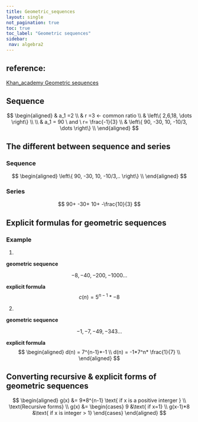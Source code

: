 ```yaml
---
title: Geometric_sequences
layout: single
not_pagination: true
toc: true
toc_label: "Geometric sequences"
sidebar:
 nav: algebra2
---
```

## reference: 
[Khan_academy Geometric sequences](https://www.khanacademy.org/math/algebra2/sequences-and-series/modal/v/geometric-sequences-introduction)



## Sequence
$$
\begin{aligned}
& a_1  =2 \\
& r =3 <- common ratio \\
& \left\{ 2,6,18, \dots \right\} \\
\\
& a_1 = 90 \ and \ r= \frac{-1}{3} \\
& \left\{ 90, -30, 10, -10/3, \dots \right\} \\
\end{aligned}
$$

## The different between sequence and series

### Sequence

$$
\begin{aligned}
\left\{ 90, -30, 10, -10/3,.. \right\} \\
\end{aligned}
$$

### Series
$$
90+  -30+ 10+ -\frac{10}{3}
$$

## Explicit formulas for geometric sequences

### Example

1.

**geometric sequence**

$$
-8,-40,-200,-1000...
$$

**explicit formula**
$$
c(n) = 5^{n-1}*-8
$$

2.

**geometric sequence**

$$
-1,-7,-49,-343...
$$

**explicit formula**
$$
\begin{aligned}
d(n) = 7^{n-1}*-1 \\
d(n) = -1*7^n* \frac{1}{7} \\
\end{aligned}
$$

## Converting recursive & explicit forms of geometric sequences

$$
\begin{aligned}
g(x) &= 9*8^{n-1} \text{  if x is a positive interger } \\
\text{Recursive forms} \\
g(x) &=
\begin{cases}
9 &\text{ if x=1} \\
g(x-1)*8 &\text{ if x is integer > 1}
\end{cases}
\end{aligned}
$$
